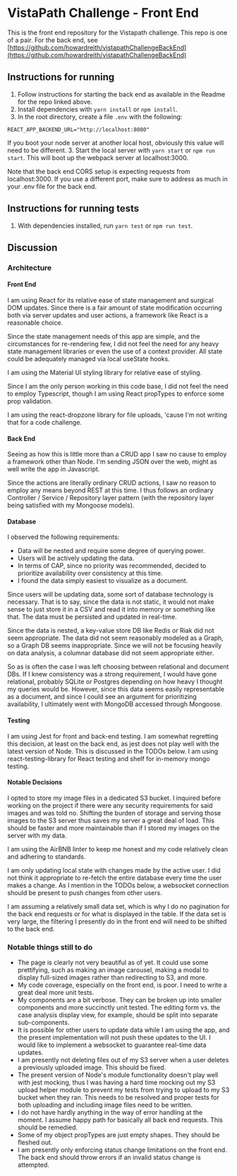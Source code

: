 # VistaPath Challenge - Front End

This is the front end repository for the Vistapath challenge. This repo is one of a pair. For the back end, see
[https://github.com/howardreith/vistapathChallengeBackEnd](https://github.com/howardreith/vistapathChallengeBackEnd)

## Instructions for running

1. Follow instructions for starting the back end as available in the Readme for the repo linked above.
2. Install dependencies with `yarn install` or `npm install`.
3. In the root directory, create a file `.env` with the following:
```
REACT_APP_BACKEND_URL="http://localhost:8080"
```
If you boot your node server at another local host, obviously this value will need to be different.
3. Start the local server with `yarn start` or `npm run start`. This will boot up the webpack server at localhost:3000.

Note that the back end CORS setup is expecting requests from localhost:3000. If you use a different port, make sure
to address as much in your .env file for the back end.

## Instructions for running tests

1. With dependencies installed, run `yarn test` or `npm run test`.

## Discussion

### Architecture

#### Front End

I am using React for its relative ease of state management and surgical DOM updates. Since there is a fair amount of
state modification occurring both via server updates and user actions, a framework like React is a reasonable choice.

Since the state management needs of this app are simple, and the circumstances for re-rendering few,
I did not feel the need for any heavy state management libraries or even the use of a context provider.
All state could be adequately managed via local useState hooks.

I am using the Material UI styling library for relative ease of styling.

Since I am the only person working in this code base, I did not feel the need to employ Typescript, though
I am using React propTypes to enforce some prop validation.

I am using the react-dropzone library for file uploads, 'cause I'm not writing that for a code challenge.

#### Back End

Seeing as how this is little more than a CRUD app I saw no cause to employ a framework other than Node. I'm sending
JSON over the web, might as well write the app in Javascript.

Since the actions are literally ordinary CRUD actions, I saw no reason to employ any means beyond REST at this time.
I thus follows an ordinary Controller / Service / Repository layer pattern (with the repository layer being satisfied
with my Mongoose models).

#### Database

I observed the following requirements:

* Data will be nested and require some degree of querying power.
* Users will be actively updating the data.
* In terms of CAP, since no priority was recommended, decided to prioritize availability over consistency at this time.
* I found the data simply easiest to visualize as a document.

Since users will be updating data, some sort of database technology is necessary. That is to say, since the data is
not static, it would not make sense to just store it in a CSV and read it into memory or something like that. The
data must be persisted and updated in real-time.

Since the data is nested, a key-value store DB like Redis or Riak did not seem appropriate. The data did not seem
reasonably modeled as a Graph, so a Graph DB seems inappropriate. Since we will not be focusing heavily on data
analysis, a columnar database did not seem appropriate either.

So as is often the case I was left choosing between relational and document DBs. If I knew consistency was a
strong requirement, I would have gone relational, probably SQLite or Postgres depending on how heavy I thought
my queries would be. However, since this data seems easily representable as a document, and since I could see
an argument for prioritizing availability, I ultimately went with MongoDB accessed through Mongoose.

#### Testing

I am using Jest for front and back-end testing. I am somewhat regretting this decision, at least on the back end,
as jest does not play well with the latest version of Node. This is discussed in the TODOs below.
I am using react-testing-library for React testing and shelf for in-memory mongo testing.

#### Notable Decisions

I opted to store my image files in a dedicated S3 bucket. I inquired before working on the project
if there were any security requirements for said images and was told no. Shifting the burden of
storage and serving those images to the S3 server thus saves my server a great deal of load. This should be faster
and more maintainable than if I stored my images on the server with my data.

I am using the AirBNB linter to keep me honest and my code relatively clean and adhering to standards.

I am only updating local state with changes made by the active user. I did not think it appropriate to re-fetch
the entire database every time the user makes a change. As I mention in the TODOs below, a websocket connection
should be present to push changes from other users.

I am assuming a relatively small data set, which is why I do no pagination for the back end requests
or for what is displayed in the table. If the data set is very large, the filtering I presently do in the
front end will need to be shifted to the back end.

### Notable things still to do

* The page is clearly not very beautiful as of yet. It could use some prettifying, such as making an image carousel,
making a modal to display full-sized images rather than redirecting to S3, and more.
* My code coverage, especially on the front end, is poor. I need to write a great deal more unit tests.
* My components are a bit verbose. They can be broken up into smaller components and more succinctly unit tested.
The editing form vs. the case analysis display view, for example, should be split into separate sub-components.
* It is possible for other users to update data while I am using the app, and the present implementation will not
push these updates to the UI. I would like to implement a websocket to guarantee real-time data updates.
* I am presently not deleting files out of my S3 server when a user deletes a previously uploaded image. This should
be fixed.
* The present version of Node's module functionality doesn't play well with jest mocking, thus I was having a hard time 
mocking out my S3 upload helper module to prevent my tests from trying to upload to my S3 bucket when they ran. This
needs to be resolved and proper tests for both uploading and including image files need to be written.
* I do not have hardly anything in the way of error handling at the moment. I assume happy path for basically
all back end requests. This should be remedied.
* Some of my object propTypes are just empty shapes. They should be fleshed out.
* I am presently only enforcing status change limitations on the front end. The back end should throw
errors if an invalid status change is attempted.